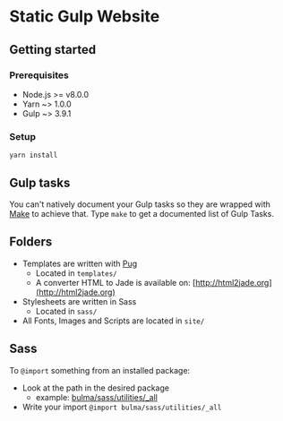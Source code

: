 # Static Gulp Website

## Getting started

### Prerequisites

* Node.js >= v8.0.0
* Yarn ~> 1.0.0
* Gulp ~> 3.9.1

### Setup

`yarn install`

## Gulp tasks

You can't natively document your Gulp tasks so they are wrapped with [Make](https://www.gnu.org/software/make/) to achieve that. Type `make` to get a documented list of Gulp Tasks.

## Folders
* Templates are written with [Pug](https://pugjs.org/api/getting-started.html)
  * Located in `templates/`
  * A converter HTML to Jade is available on: [http://html2jade.org](http://html2jade.org)
* Stylesheets are written in Sass
  * Located in `sass/`
* All Fonts, Images and Scripts are located in `site/`

## Sass
To `@import` something from an installed package:

* Look at the path in the desired package 
  * example: [bulma/sass/utilities/_all](https://github.com/jgthms/bulma/blob/master/sass/utilities/_all.sass)
* Write your import `@import bulma/sass/utilities/_all`